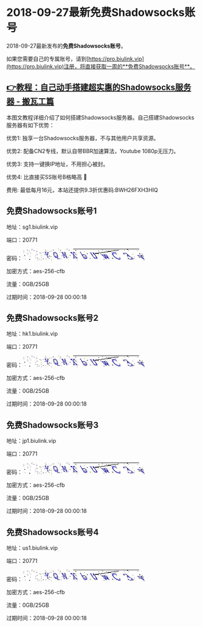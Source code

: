 # 2018-09-27最新**免费Shadowsocks账号**

2018-09-27最新发布的**免费Shadowsocks账号**。

如果您需要自己的专属账号，请到[https://pro.biulink.vip](https://pro.biulink.vip)注册，将直接获取一周的**免费Shadowsocks账号**。

## [👉教程：自己动手搭建超实惠的Shadowsocks服务器 - 搬瓦工篇](https://github.com/Biulink/ShadowsocksTutorials/blob/master/%E6%95%99%E6%82%A8%E8%87%AA%E5%B7%B1%E5%8A%A8%E6%89%8B%E6%90%AD%E5%BB%BA%E8%B6%85%E5%AE%9E%E6%83%A0%E7%9A%84Shadowsocks%E6%9C%8D%E5%8A%A1%E5%99%A8%20-%20%E6%90%AC%E7%93%A6%E5%B7%A5%E7%AF%87.md)
  
  本图文教程详细介绍了如何搭建Shadowsocks服务器。自己搭建Shadowsocks服务器有如下优势：

  优势1: 独享一台Shadowsocks服务器，不与其他用户共享资源。

  优势2: 配备CN2专线，默认自带BBR加速算法，Youtube 1080p无压力。

  优势3: 支持一键换IP地址，不用担心被封。

  优势4: 比直接买SS账号B格略高 🙂

  费用: 最低每月16元，本站还提供9.3折优惠码:BWH26FXH3HIQ
## 免费Shadowsocks账号1

地址：sg1.biulink.vip

端口：20771

密码：![免费Shadowsocks账号密码](../password/653ad6c4-4b3f-4d8f-8d9c-e1c536bfe5f7.jpg)

加密方式：aes-256-cfb

流量：0GB/25GB

过期时间：2018-09-28 00:00:18

## 免费Shadowsocks账号2

地址：hk1.biulink.vip

端口：20771

密码：![免费Shadowsocks账号密码](../password/653ad6c4-4b3f-4d8f-8d9c-e1c536bfe5f7.jpg)

加密方式：aes-256-cfb

流量：0GB/25GB

过期时间：2018-09-28 00:00:18

## 免费Shadowsocks账号3

地址：jp1.biulink.vip

端口：20771

密码：![免费Shadowsocks账号密码](../password/653ad6c4-4b3f-4d8f-8d9c-e1c536bfe5f7.jpg)

加密方式：aes-256-cfb

流量：0GB/25GB

过期时间：2018-09-28 00:00:18

## 免费Shadowsocks账号4

地址：us1.biulink.vip

端口：20771

密码：![免费Shadowsocks账号密码](../password/653ad6c4-4b3f-4d8f-8d9c-e1c536bfe5f7.jpg)

加密方式：aes-256-cfb

流量：0GB/25GB

过期时间：2018-09-28 00:00:18

